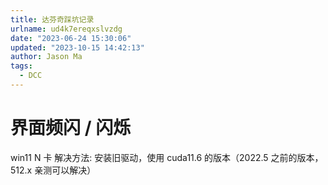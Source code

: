```yaml
---
title: 达芬奇踩坑记录
urlname: ud4k7ereqxslvzdg
date: "2023-06-24 15:30:06"
updated: "2023-10-15 14:42:13"
author: Jason Ma
tags:
  - DCC
---
```


# 界面频闪 / 闪烁

win11 N 卡
解决方法: 安装旧驱动，使用 cuda11.6 的版本（2022.5 之前的版本，512.x 亲测可以解决）
